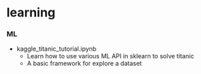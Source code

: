 # learning

### ML
-   kaggle_titanic_tutorial.ipynb 
    -   Learn how to use various ML API in sklearn to solve titanic 
    -   A basic framework for explore a dataset
